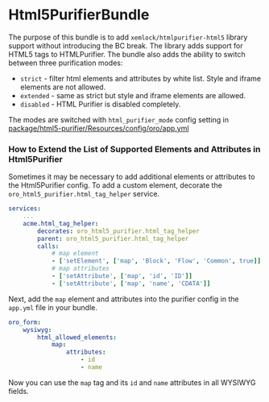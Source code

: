 Html5PurifierBundle
===================

The purpose of this bundle is to add `xemlock/htmlpurifier-html5` library support without introducing the BC break.
The library adds support for HTML5 tags to HTMLPurifier.
The bundle also adds the ability to switch between three purification modes:
- `strict` - filter html elements and attributes by white list. Style and iframe elements are not allowed.
- `extended` - same as strict but style and iframe elements are allowed.
- `disabled` - HTML Purifier is disabled completely.

The modes are switched with `html_purifier_mode` config setting in [package/html5-purifier/Resources/config/oro/app.yml](package/html5-purifier/Resources/config/oro/app.yml)

### How to Extend the List of Supported Elements and Attributes in Html5Purifier

Sometimes it may be necessary to add additional elements or attributes to the Html5Purifier config.
To add a custom element, decorate  the `oro_html5_purifier.html_tag_helper` service.

```yaml
services:
    ...
    acme.html_tag_helper:
        decorates: oro_html5_purifier.html_tag_helper
        parent: oro_html5_purifier.html_tag_helper
        calls:
            # map element
            - ['setElement', ['map', 'Block', 'Flow', 'Common', true]]
            # map attributes
            - ['setAttribute', ['map', 'id', 'ID']]
            - ['setAttribute', ['map', 'name', 'CDATA']]
```

Next, add the `map` element and attributes into the purifier config in the `app.yml` file in your bundle.

```yaml
oro_form:
    wysiwyg:
        html_allowed_elements:
            map:
                attributes:
                    - id
                    - name
```
Now you can use the `map` tag and its `id` and `name` attributes in all WYSIWYG fields.
